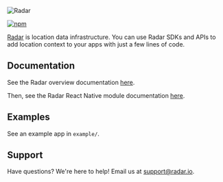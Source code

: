![Radar](https://raw.githubusercontent.com/radarlabs/react-native-radar/master/logo.png)

[![npm](https://img.shields.io/npm/v/react-native-radar.svg)](https://www.npmjs.com/package/react-native-radar)

[Radar](https://radar.io) is location data infrastructure. You can use Radar SDKs and APIs to add location context to your apps with just a few lines of code.

## Documentation

See the Radar overview documentation [here](https://radar.io/documentation).

Then, see the Radar React Native module documentation [here](https://radar.io/documentation/sdk/react-native).

## Examples

See an example app in `example/`.

## Support

Have questions? We're here to help! Email us at [support@radar.io](mailto:support@radar.io).
